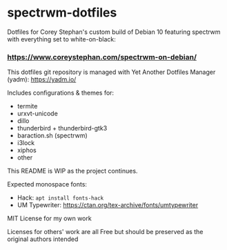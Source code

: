 # spectrwm-dotfiles

Dotfiles for Corey Stephan's custom build of Debian 10 featuring spectrwm with everything set to white-on-black:
### https://www.coreystephan.com/spectrwm-on-debian/

This dotfiles git repository is managed with Yet Another Dotfiles Manager (yadm): https://yadm.io/

Includes configurations & themes for:
* termite
* urxvt-unicode
* dillo
* thunderbird + thunderbird-gtk3
* baraction.sh (spectrwm)
* i3lock
* xiphos
* other

This README is WIP as the project continues.

Expected monospace fonts:
* Hack: `apt install fonts-hack`
* UM Typewriter: https://ctan.org/tex-archive/fonts/umtypewriter

MIT License for my own work

Licenses for others' work are all Free but should be preserved as the original authors intended
